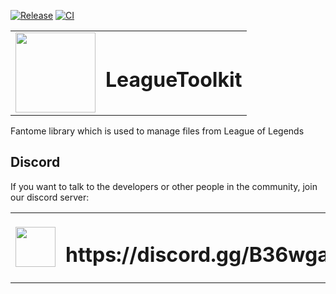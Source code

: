 [![Release](https://github.com/LoL-Fantome/LeagueToolkit/actions/workflows/release.yaml/badge.svg?branch=main)](https://github.com/LoL-Fantome/LeagueToolkit/actions/workflows/release.yaml) [![CI](https://github.com/LoL-Fantome/LeagueToolkit/actions/workflows/ci.yml/badge.svg?branch=dev)](https://github.com/LoL-Fantome/LeagueToolkit/actions/workflows/ci.yml)

<table>
  <tbody>
    <tr>
      <td><img width=128 height=128 src="https://i.imgur.com/qHBUCXp.png"></td>
      <td><h1>LeagueToolkit</h1></td>
    </tr>
  </tbody>
</table>

Fantome library which is used to manage files from League of Legends

## Discord
If you want to talk to the developers or other people in the community, join our discord server:

<table>
  <tbody>
    <tr>
      <td><img width=64 height=64 src="https://cdn.worldvectorlogo.com/logos/discord.svg"></td>
      <td><h1>https://discord.gg/B36wgabjmD</h1></td>
    </tr>
  </tbody>
</table> 
